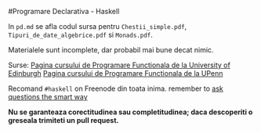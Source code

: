 #Programare Declarativa - Haskell

In ``pd.md`` se afla codul sursa pentru ``Chestii_simple.pdf``, ``Tipuri_de_date_algebrice.pdf`` si ``Monads.pdf``.

Materialele sunt incomplete, dar probabil mai bune decat nimic.

Surse: [Pagina cursului de Programare Functionala de la University of Edinburgh](http://www.inf.ed.ac.uk/teaching/courses/inf1/fp/)
[Pagina cursului de Programare Functionala de la UPenn](http://www.seas.upenn.edu/~cis194/)

Recomand ``#haskell`` on Freenode din toata inima. remember to [ask questions the smart way](http://www.catb.org/esr/faqs/smart-questions.html)

**Nu se garanteaza corectitudinea sau completitudinea; daca descoperiti o greseala trimiteti un pull request.**

